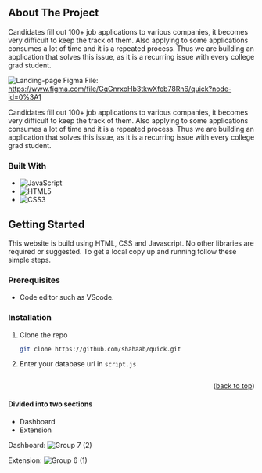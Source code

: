 ## About The Project
Candidates fill out 100+ job applications to various companies, it becomes very difficult to keep the track of them. 
Also applying to some applications consumes a lot of time and it is a repeated process.
Thus we are building an application that solves this issue, as it is a recurring issue with every college grad student. 

![Landing-page](https://user-images.githubusercontent.com/41134301/200157504-68ed9bac-8e23-47d7-9bad-2071014a9a22.png)
Figma File: https://www.figma.com/file/GqGnrxoHb3tkwXfeb78Rn6/quick?node-id=0%3A1


Candidates fill out 100+ job applications to various companies, it becomes very difficult to keep the track of them. 
Also applying to some applications consumes a lot of time and it is a repeated process.
Thus we are building an application that solves this issue, as it is a recurring issue with every college grad student.

### Built With

* ![JavaScript](https://img.shields.io/badge/javascript-%23323330.svg?style=for-the-badge&logo=javascript&logoColor=%23F7DF1E)
* ![HTML5](https://img.shields.io/badge/html5-%23E34F26.svg?style=for-the-badge&logo=html5&logoColor=white)
* ![CSS3](https://img.shields.io/badge/css3-%231572B6.svg?style=for-the-badge&logo=css3&logoColor=white)


<!-- GETTING STARTED -->
## Getting Started
This website is build using HTML, CSS and Javascript. No other libraries are required or suggested.
To get a local copy up and running follow these simple steps.

### Prerequisites

* Code editor such as VScode.

### Installation

1. Clone the repo
   ```sh
   git clone https://github.com/shahaab/quick.git
   ```
2. Enter your database url in `script.js`
   ```js
   
   ```

<p align="right">(<a href="#top">back to top</a>)</p>

#### Divided into two sections

- Dashboard
- Extension

Dashboard:
![Group 7 (2)](https://user-images.githubusercontent.com/41134301/200157685-12e3f1f6-1b3c-4b84-9d1f-64486686690c.png)


Extension:
![Group 6 (1)](https://user-images.githubusercontent.com/41134301/200157700-c72e4095-e5fe-4306-9edd-8d9141202162.png)
